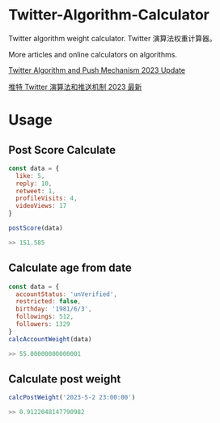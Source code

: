 # Twitter-Algorithm-Calculator
Twitter algorithm weight calculator. Twitter 演算法权重计算器。

More articles and online calculators on algorithms.

[Twitter Algorithm and Push Mechanism 2023 Update](https://dev-coco.github.io/post/Twitter-Algorithm-EN/)

[推特 Twitter 演算法和推送机制 2023 最新](https://dev-coco.github.io/post/Twitter-Algorithm/)

# Usage
## Post Score Calculate
```JavaScript
const data = {
  like: 5,
  reply: 10,
  retweet: 1,
  profileVisits: 4,
  videoViews: 17
}

postScore(data)

>> 151.585
```

## Calculate age from date
```JavaScript
const data = {
  accountStatus: 'unVerified',
  restricted: false,
  birthday: '1981/6/3',
  followings: 512,
  followers: 1329
}
calcAccountWeight(data)

>> 55.00000000000001
```

## Calculate post weight
```JavaScript
calcPostWeight('2023-5-2 23:00:00')

>> 0.9122048147790982
```
